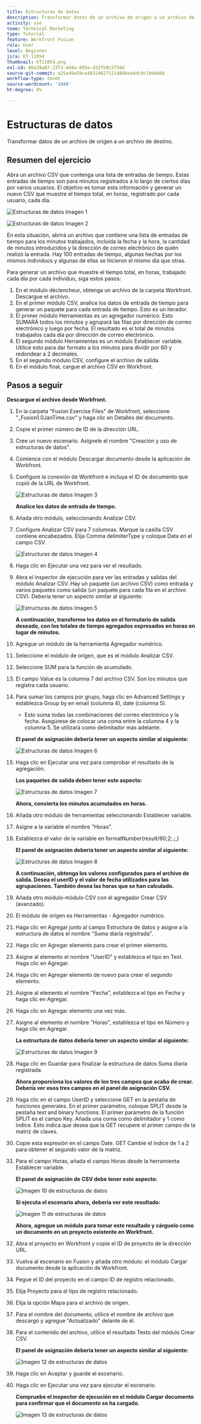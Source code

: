 ```yaml
---
title: Estructuras de datos
description: Transformar datos de un archivo de origen a un archivo de destino. (Debe tener entre 60 y 160 caracteres, pero tiene 58)
activity: use
team: Technical Marketing
type: Tutorial
feature: Workfront Fusion
role: User
level: Beginner
jira: KT-11054
thumbnail: KT11054.png
exl-id: 06a39a87-23f3-4d4a-995e-d32fb9c5f50d
source-git-commit: a25a49e59ca483246271214886ea4dc9c10e8d66
workflow-type: tm+mt
source-wordcount: '1048'
ht-degree: 0%

---
```


# Estructuras de datos

Transformar datos de un archivo de origen a un archivo de destino.

## Resumen del ejercicio

Abra un archivo CSV que contenga una lista de entradas de tiempo. Estas entradas de tiempo son para minutos registrados a lo largo de ciertos días por varios usuarios. El objetivo es tomar esta información y generar un nuevo CSV que muestre el tiempo total, en horas, registrado por cada usuario, cada día.

![Estructuras de datos Imagen 1](../12-exercises/assets/data-structures-walkthrough-1.png)

![Estructuras de datos Imagen 2](../12-exercises/assets/data-structures-walkthrough-2.png)


En esta situación, abrirá un archivo que contiene una lista de entradas de tiempo para los minutos trabajados, incluida la fecha y la hora, la cantidad de minutos introducidos y la dirección de correo electrónico de quién realizó la entrada. Hay 100 entradas de tiempo, algunas hechas por los mismos individuos y algunas de ellas se hicieron el mismo día que otras.

Para generar un archivo que muestre el tiempo total, en horas, trabajado cada día por cada individuo, siga estos pasos:

1. En el módulo déclencheur, obtenga un archivo de la carpeta Workfront. Descargue el archivo.
1. En el primer módulo CSV, analice los datos de entrada de tiempo para generar un paquete para cada entrada de tiempo. Esto es un iterador.
1. El primer módulo Herramientas es un agregador numérico. Esto SUMARÁ todos los minutos y agrupará las filas por dirección de correo electrónico y luego por fecha. El resultado es el total de minutos trabajados cada día por dirección de correo electrónico.
1. El segundo módulo Herramientas es un módulo Establecer variable. Utilice esto para dar formato a los minutos para dividir por 60 y redondear a 2 decimales.
1. En el segundo módulo CSV, configure el archivo de salida.
1. En el módulo final, cargue el archivo CSV en Workfront.

## Pasos a seguir

**Descargue el archivo desde Workfront.**

1. En la carpeta &quot;Fusion Exercise Files&quot; de Workfront, seleccione &quot;_Fusion1.0JanTime.csv&quot; y haga clic en Detalles del documento.
1. Copie el primer número de ID de la dirección URL.
1. Cree un nuevo escenario. Asígnele el nombre &quot;Creación y uso de estructuras de datos&quot;.
1. Comience con el módulo Descargar documento desde la aplicación de Workfront.
1. Configure la conexión de Workfront e incluya el ID de documento que copió de la URL de Workfront.

   ![Estructuras de datos Imagen 3](../12-exercises/assets/data-structures-walkthrough-3.png)

   **Analice los datos de entrada de tiempo.**

1. Añada otro módulo, seleccionando Analizar CSV.
1. Configure Analizar CSV para 7 columnas. Marque la casilla CSV contiene encabezados. Elija Comma delimiterType y coloque Data en el campo CSV.

   ![Estructuras de datos Imagen 4](../12-exercises/assets/data-structures-walkthrough-4.png)

1. Haga clic en Ejecutar una vez para ver el resultado.
1. Abra el inspector de ejecución para ver las entradas y salidas del módulo Analizar CSV. Hay un paquete (un archivo CSV) como entrada y varios paquetes como salida (un paquete para cada fila en el archivo CSV). Debería tener un aspecto similar al siguiente:

   ![Estructuras de datos Imagen 5](../12-exercises/assets/data-structures-walkthrough-5.png)

   **A continuación, transforme los datos en el formulario de salida deseado, con los totales de tiempo agregados expresados en horas en lugar de minutos.**

1. Agregue un módulo de la herramienta Agregador numérico.
1. Seleccione el módulo de origen, que es el módulo Analizar CSV.
1. Seleccione SUM para la función de acumulado.
1. El campo Value es la columna 7 del archivo CSV. Son los minutos que registra cada usuario.
1. Para sumar los campos por grupo, haga clic en Advanced Settings y establezca Group by en email (columna 4), date (columna 5).

   + Esto suma todas las combinaciones del correo electrónico y la fecha. Asegúrese de colocar una coma entre la columna 4 y la columna 5. Se utilizará como delimitador más adelante.

   **El panel de asignación debería tener un aspecto similar al siguiente:**

   ![Estructuras de datos Imagen 6](../12-exercises/assets/data-structures-walkthrough-6.png)

1. Haga clic en Ejecutar una vez para comprobar el resultado de la agregación.

   **Los paquetes de salida deben tener este aspecto:**

   ![Estructuras de datos Imagen 7](../12-exercises/assets/data-structures-walkthrough-7.png)

   **Ahora, convierta los minutos acumulados en horas.**

1. Añada otro módulo de herramientas seleccionando Establecer variable.
1. Asigne a la variable el nombre &quot;Horas&quot;.
1. Establezca el valor de la variable en formatNumber(result/60;2;.;,)

   **El panel de asignación debería tener un aspecto similar al siguiente:**

   ![Estructuras de datos Imagen 8](../12-exercises/assets/data-structures-walkthrough-8.png)

   **A continuación, obtenga los valores configurados para el archivo de salida. Desea el userID y el valor de fecha utilizados para las agrupaciones. También desea las horas que se han calculado.**

1. Añada otro módulo-módulo CSV con el agregador Crear CSV (avanzado).
1. El módulo de origen es Herramientas - Agregador numérico.
1. Haga clic en Agregar junto al campo Estructura de datos y asigne a la estructura de datos el nombre &quot;Suma diaria registrada&quot;.
1. Haga clic en Agregar elemento para crear el primer elemento.
1. Asigne al elemento el nombre &quot;UserID&quot; y establezca el tipo en Text. Haga clic en Agregar.
1. Haga clic en Agregar elemento de nuevo para crear el segundo elemento.
1. Asigne al elemento el nombre &quot;Fecha&quot;, establezca el tipo en Fecha y haga clic en Agregar.
1. Haga clic en Agregar elemento una vez más.
1. Asigne al elemento el nombre &quot;Horas&quot;, establezca el tipo en Número y haga clic en Agregar.

   **La estructura de datos debería tener un aspecto similar al siguiente:**

   ![Estructuras de datos Imagen 9](../12-exercises/assets/data-structures-walkthrough-9.png)

1. Haga clic en Guardar para finalizar la estructura de datos Suma diaria registrada.

   **Ahora proporciona los valores de los tres campos que acaba de crear. Debería ver esos tres campos en el panel de asignación CSV.**

1. Haga clic en el campo UserID y seleccione GET en la pestaña de funciones generales. En el primer parámetro, coloque SPLIT desde la pestaña text and binary functions. El primer parámetro de la función SPLIT es el campo Key. Añada una coma como delimitador y 1 como índice. Esto indica que desea que la GET recupere el primer campo de la matriz de claves.
1. Copie esta expresión en el campo Date. GET Cambie el índice de 1 a 2 para obtener el segundo valor de la matriz.
1. Para el campo Horas, añada el campo Horas desde la herramienta Establecer variable.

   **El panel de asignación de CSV debe tener este aspecto:**

   ![Imagen 10 de estructuras de datos](../12-exercises/assets/data-structures-walkthrough-10.png)

   **Si ejecuta el escenario ahora, debería ver este resultado:**

   ![Imagen 11 de estructuras de datos](../12-exercises/assets/data-structures-walkthrough-11.png)

   **Ahora, agregue un módulo para tomar este resultado y cárguelo como un documento en un proyecto existente en Workfront.**

1. Abra el proyecto en Workfront y copie el ID de proyecto de la dirección URL.
1. Vuelva al escenario en Fusion y añada otro módulo: el módulo Cargar documento desde la aplicación de Workfront.
1. Pegue el ID del proyecto en el campo ID de registro relacionado.
1. Elija Proyecto para el tipo de registro relacionado.
1. Elija la opción Mapa para el archivo de origen.
1. Para el nombre del documento, utilice el nombre de archivo que descargó y agregue &quot;Actualizado&quot; delante de él.
1. Para el contenido del archivo, utilice el resultado Texto del módulo Crear CSV.

   **El panel de asignación debería tener un aspecto similar al siguiente:**

   ![Imagen 12 de estructuras de datos](../12-exercises/assets/data-structures-walkthrough-12.png)

1. Haga clic en Aceptar y guarde el escenario.
1. Haga clic en Ejecutar una vez para ejecutar el escenario.

   **Compruebe el inspector de ejecución en el módulo Cargar documento para confirmar que el documento se ha cargado.**

   ![Imagen 13 de estructuras de datos](../12-exercises/assets/data-structures-walkthrough-13.png)
